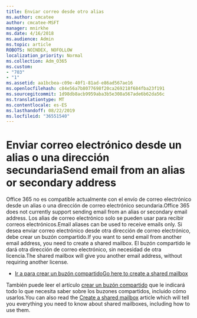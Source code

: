 ```yaml
---
title: Enviar correo desde otro alias
ms.author: cmcatee
author: cmcatee-MSFT
manager: mnirkhe
ms.date: 4/16/2018
ms.audience: Admin
ms.topic: article
ROBOTS: NOINDEX, NOFOLLOW
localization_priority: Normal
ms.collection: Adm_O365
ms.custom:
- "703"
- "1"
ms.assetid: aa1bcbea-c09e-40f1-81ad-e86ad567ae16
ms.openlocfilehash: c84e56a7b8077698f20ca269218f684fba23f191
ms.sourcegitcommit: 1d98db8acb9959aba3b5e308a567ade6b62da56c
ms.translationtype: MT
ms.contentlocale: es-ES
ms.lasthandoff: 08/22/2019
ms.locfileid: "36551540"
---
```

# <a name="send-email-from-an-alias-or-secondary-address"></a><span data-ttu-id="0dc06-102">Enviar correo electrónico desde un alias o una dirección secundaria</span><span class="sxs-lookup"><span data-stu-id="0dc06-102">Send email from an alias or secondary address</span></span>

<span data-ttu-id="0dc06-103">Office 365 no es compatible actualmente con el envío de correo electrónico desde un alias o una dirección de correo electrónico secundaria.</span><span class="sxs-lookup"><span data-stu-id="0dc06-103">Office 365 does not currently support sending email from an alias or secondary email address.</span></span> <span data-ttu-id="0dc06-104">Los alias de correo electrónico solo se pueden usar para recibir correos electrónicos.</span><span class="sxs-lookup"><span data-stu-id="0dc06-104">Email aliases can be used to receive emails only.</span></span> <span data-ttu-id="0dc06-105">Si desea enviar correo electrónico desde otra dirección de correo electrónico, debe crear un buzón compartido.</span><span class="sxs-lookup"><span data-stu-id="0dc06-105">If you want to send email from another email address, you need to create a shared mailbox.</span></span> <span data-ttu-id="0dc06-106">El buzón compartido le dará otra dirección de correo electrónico, sin necesidad de otra licencia.</span><span class="sxs-lookup"><span data-stu-id="0dc06-106">The shared mailbox will give you another email address, without requiring another license.</span></span>
  
- [<span data-ttu-id="0dc06-107">Ir a para crear un buzón compartido</span><span class="sxs-lookup"><span data-stu-id="0dc06-107">Go here to create a shared mailbox</span></span>](https://portal.office.com/AdminPortal/Home#/AssistedGuide/addemailoptions)

<span data-ttu-id="0dc06-108">También puede leer el artículo [crear un buzón compartido](https://docs.microsoft.com/office365/admin/email/create-a-shared-mailbox) que le indicará todo lo que necesita saber sobre los buzones compartidos, incluido cómo usarlos.</span><span class="sxs-lookup"><span data-stu-id="0dc06-108">You can also read the [Create a shared mailbox](https://docs.microsoft.com/office365/admin/email/create-a-shared-mailbox) article which will tell you everything you need to know about shared mailboxes, including how to use them.</span></span>